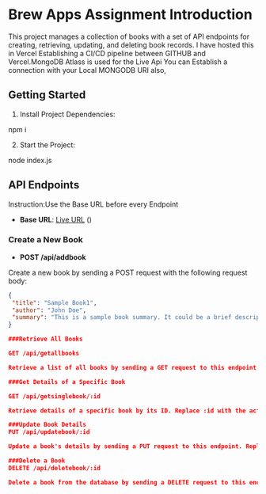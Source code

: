 # Brew Apps Assignment Introduction

This project manages a collection of books with a set of API endpoints for creating, retrieving, updating, and deleting book records.
I have hosted this in Vercel Establishing a CI/CD pipeline between GITHUB and Vercel.MongoDB Atlass is used for the Live Api You can Establish a connection with your Local MONGODB URI also,

## Getting Started

1. Install Project Dependencies:

npm i

2. Start the Project:

node index.js

## API Endpoints

Instruction:Use the Base URL before every Endpoint

- **Base URL**: [Live URL](https://brew-apps-assignment-five.vercel.app) ()

### Create a New Book

- **POST /api/addbook**

Create a new book by sending a POST request with the following request body:

```json
{
 "title": "Sample Book1",
 "author": "John Doe",
 "summary": "This is a sample book summary. It could be a brief description of the book's content and themes."
}

###Retrieve All Books

GET /api/getallbooks

Retrieve a list of all books by sending a GET request to this endpoint.

###Get Details of a Specific Book

GET /api/getsinglebook/:id

Retrieve details of a specific book by its ID. Replace :id with the actual object ID of the book. For example: /getsinglebook/653e1201121b54a8f8900f1a.

###Update Book Details
PUT /api/updatebook/:id

Update a book's details by sending a PUT request to this endpoint. Replace :id with the actual object ID of the book.

###Delete a Book
DELETE /api/deletebook/:id

Delete a book from the database by sending a DELETE request to this endpoint. Replace :id with the actual object ID of the book.
```
